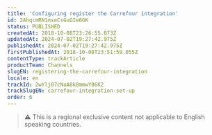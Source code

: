 ```yaml
---
title: 'Configuring register the Carrefour integration'
id: 2AhqcmRN1mseCsGuGIe6GK
status: PUBLISHED
createdAt: 2018-10-08T23:26:55.073Z
updatedAt: 2024-07-02T19:27:42.975Z
publishedAt: 2024-07-02T19:27:42.975Z
firstPublishedAt: 2018-10-08T23:51:59.055Z
contentType: trackArticle
productTeam: Channels
slugEN: registering-the-carrefour-integration
locale: en
trackId: 2wYlj07cNuA8k8mmwY86K2
trackSlugEN: carrefour-integration-set-up
order: 6
---
```


> ⚠️ This is a regional exclusive content not applicable to English speaking countries.
